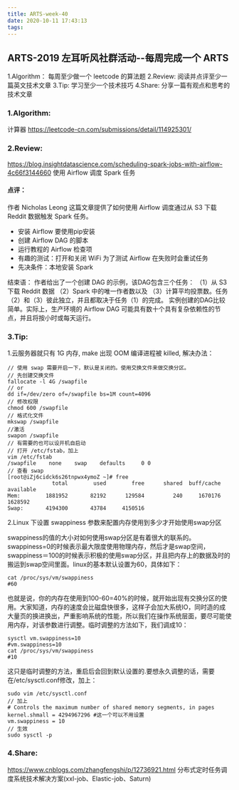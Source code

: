 ```yaml
---
title: ARTS-week-40
date: 2020-10-11 17:43:13
tags:
---
```



## ARTS-2019 左耳听风社群活动--每周完成一个 ARTS
1.Algorithm： 每周至少做一个 leetcode 的算法题
2.Review: 阅读并点评至少一篇英文技术文章
3.Tip: 学习至少一个技术技巧
4.Share: 分享一篇有观点和思考的技术文章

### 1.Algorithm:

计算器 https://leetcode-cn.com/submissions/detail/114925301/

### 2.Review:

https://blog.insightdatascience.com/scheduling-spark-jobs-with-airflow-4c66f3144660
使用 Airflow 调度 Spark 任务

#### 点评：

作者 Nicholas Leong 这篇文章提供了如何使用 Airflow 调度通过从 S3 下载 Reddit 数据触发 Spark 任务。

- 安装 Airflow 要使用pip安装
- 创建 Airflow DAG 的脚本
- 运行教程的 Airflow 检查项
- 有趣的测试：打开和关闭 WiFi 为了测试 Airflow 在失败时会重试任务
- 先决条件：本地安装 Spark

结束语：
作者给出了一个创建 DAG 的示例，该DAG包含三个任务：
  （1）从 S3 下载 Reddit 数据
  （2）Spark 中的唯一作者数以及
  （3）计算平均投票数。任务（2）和（3）彼此独立，并且都取决于任务（1）的完成。
实例创建的DAG比较简单。实际上，生产环境的 Airflow DAG 可能具有数十个具有复杂依赖性的节点，并且将按小时或每天运行。

### 3.Tip:

1.云服务器就只有 1G 内存, make 出现 OOM 编译进程被 killed, 解决办法：

```shell
// 使用 swap 需要开启一下，默认是关闭的。使用交换文件来做交换分区。
// 先创建交换文件
fallocate -l 4G /swapfile
// or 
dd if=/dev/zero of=/swapfile bs=1M count=4096
// 修改权限
chmod 600 /swapfile
// 格式化文件
mkswap /swapfile
//激活
swapon /swapfile
// 有需要的也可以设开机自启动
// 打开 /etc/fstab，加上
vim /etc/fstab
/swapfile    none    swap    defaults     0 0
// 查看 swap 
[root@iZj6cidck6s26tnpwx4ymoZ ~]# free
              total        used        free      shared  buff/cache   available
Mem:        1881952       82192      129584         240     1670176     1628592
Swap:       4194300       43784     4150516
```

2.Linux 下设置 swappiness 参数来配置内存使用到多少才开始使用swap分区

swappiness的值的大小对如何使用swap分区是有着很大的联系的。swappiness=0的时候表示最大限度使用物理内存，然后才是swap空间，swappiness＝100的时候表示积极的使用swap分区，并且把内存上的数据及时的搬运到swap空间里面。linux的基本默认设置为60，具体如下：

```shell
cat /proc/sys/vm/swappiness
#60
```

也就是说，你的内存在使用到100-60=40%的时候，就开始出现有交换分区的使用。大家知道，内存的速度会比磁盘快很多，这样子会加大系统IO，同时造的成大量页的换进换出，严重影响系统的性能，所以我们在操作系统层面，要尽可能使用内存，对该参数进行调整。临时调整的方法如下，我们调成10：

```shell
sysctl vm.swappiness=10
#vm.swappiness=10
cat /proc/sys/vm/swappiness
#10
```

这只是临时调整的方法，重启后会回到默认设置的.要想永久调整的话，需要在/etc/sysctl.conf修改，加上：

```shell
sudo vim /etc/sysctl.conf
// 加上
# Controls the maximum number of shared memory segments, in pages
kernel.shmall = 4294967296 #这一个可以不用设置
vm.swappiness = 10
// 生效
sudo sysctl -p
```

### 4.Share:

https://www.cnblogs.com/zhangfengshi/p/12736921.html
分布式定时任务调度系统技术解决方案(xxl-job、Elastic-job、Saturn)
